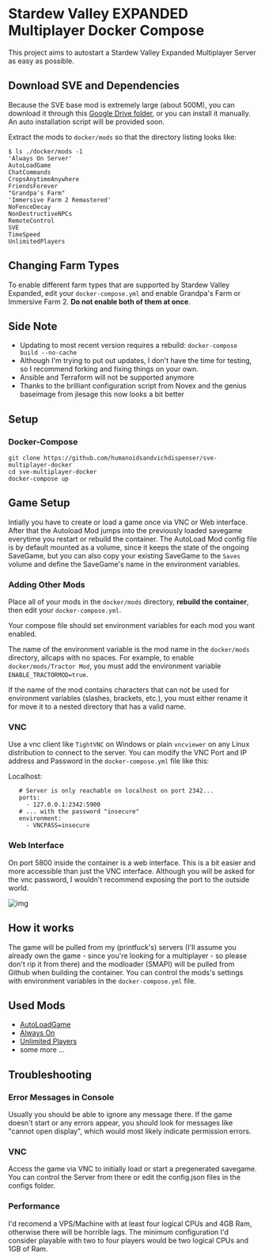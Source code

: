 # Stardew Valley EXPANDED Multiplayer Docker Compose

This project aims to autostart a Stardew Valley Expanded Multiplayer Server as
easy as possible.

## Download SVE and Dependencies

Because the SVE base mod is extremely large (about 500M), you can download it
through this [Google Drive
folder](https://drive.google.com/drive/folders/1O5GnWmlfCW6txotyLeijIR3y2PXGKa4I?usp=share_link),
or you can install it manually. An auto installation script will be provided
soon.

Extract the mods to `docker/mods` so that the directory listing looks like:

```
$ ls ./docker/mods -1
'Always On Server'
AutoLoadGame
ChatCommands
CropsAnytimeAnywhere
FriendsForever
"Grandpa's Farm"
'Immersive Farm 2 Remastered'
NoFenceDecay
NonDestructiveNPCs
RemoteControl
SVE
TimeSpeed
UnlimitedPlayers
```

## Changing Farm Types

To enable different farm types that are supported by Stardew Valley Expanded,
edit your `docker-compose.yml` and enable Grandpa's Farm or Immersive Farm 2.
**Do not enable both of them at once**.

## Side Note

 - Updating to most recent version requires a rebuild: `docker-compose build
   --no-cache` 
 - Although I'm trying to put out updates, I don't have the time for testing,
   so I recommend forking and fixing things on your own.
 - Ansible and Terraform will not be supported anymore
 - Thanks to the brilliant configuration script from Novex and the genius
   baseimage from jlesage this now looks a bit better

## Setup

### Docker-Compose
 
```
git clone https://github.com/humanoidsandvichdispenser/sve-multiplayer-docker
cd sve-multiplayer-docker
docker-compose up
```

## Game Setup

Intially you have to create or load a game once via VNC or Web interface. After
that the Autoload Mod jumps into the previously loaded savegame everytime you
restart or rebuild the container. The AutoLoad Mod config file is by default
mounted as a volume, since it keeps the state of the ongoing SaveGame, but you
can also copy your existing SaveGame to the `Saves` volume and define the
SaveGame's name in the environment variables.

### Adding Other Mods

Place all of your mods in the `docker/mods` directory, **rebuild the
container**, then edit your `docker-compose.yml`.

Your compose file should set environment variables for each mod you want
enabled.

The name of the environment variable is the mod name in the `docker/mods`
directory, allcaps with no spaces. For example, to enable `docker/mods/Tractor
Mod`, you must add the environment variable `ENABLE_TRACTORMOD=true`.

If the name of the mod contains characters that can not be used for environment
variables (slashes, brackets, etc.), you must either rename it for move it to a
nested directory that has a valid name.

### VNC

Use a vnc client like `TightVNC` on Windows or plain `vncviewer` on any Linux
distribution to connect to the server. You can modify the VNC Port and IP
address and Password in the `docker-compose.yml` file like this:

Localhost:
```
   # Server is only reachable on localhost on port 2342...
   ports:
     - 127.0.0.1:2342:5900
   # ... with the password "insecure"
   environment:
     - VNCPASS=insecure
```

### Web Interface 

On port 5800 inside the container is a web interface. This is a bit easier and
more accessible than just the VNC interface. Although you will be asked for the
vnc password, I wouldn't recommend exposing the port to the outside world.

![img](https://store.eris.cc/uploads/859865e1ab5b23fb223923d9a7e4806b.PNG)

## How it works

The game will be pulled from my (printfuck's) servers (I'll assume you already
own the game - since you're looking for a multiplayer - so please don't rip it
from there) and the modloader (SMAPI) will be pulled from Github when building
the container. You can control the mods's settings with environment variables
in the `docker-compose.yml` file.

## Used Mods

* [AutoLoadGame](https://www.nexusmods.com/stardewvalley/mods/2509)
* [Always On](https://community.playstarbound.com/threads/updating-mods-for-stardew-valley-1-4.156000/page-20#post-3353880)
* [Unlimited Players](https://www.nexusmods.com/stardewvalley/mods/2213)
* some more ...

## Troubleshooting

### Error Messages in Console

Usually you should be able to ignore any message there. If the game doesn't
start or any errors appear, you should look for messages like "cannot open
display", which would most likely indicate permission errors.

### VNC

Access the game via VNC to initially load or start a pregenerated savegame. You
can control the Server from there or edit the config.json files in the configs
folder.

### Performance

I'd recomend a VPS/Machine with at least four logical CPUs and 4GB Ram,
otherwise there will be horrible lags. The minimum configuration I'd consider
playable with two to four players would be two logical CPUs and 1GB of Ram.
